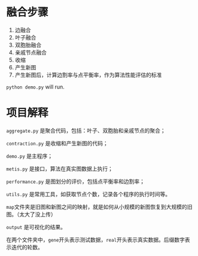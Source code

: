 # 融合步骤

1. 边融合
2. 叶子融合
3. 双胞胎融合
4. 亲戚节点融合
5. 收缩
6. 产生新图
7. 产生新图后，计算边割率与点平衡率，作为算法性能评估的标准

`python demo.py` will run.

# 项目解释

`aggregate.py` 是聚合代码，包括：叶子、双胞胎和亲戚节点的聚合；

`contraction.py` 是收缩和产生新图的代码；

`demo.py` 是主程序；

`metis.py` 是接口，算法在真实图数据上执行；

`performance.py` 是图划分的评价，包括点平衡率和边割率；

`utils.py` 是常用工具，如获取节点个数，记录各个程序的执行时间等。

`map`文件夹是旧图和新图之间的映射，就是如何从小规模的新图恢复到大规模的旧图。（太大了没上传）

`output` 是可视化的结果。

在两个文件夹中，`gene`开头表示测试数据，`real`开头表示真实数据。后缀数字表示迭代的轮数。
